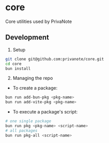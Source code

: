 # core

Core utilities used by PrivaNote

## Development

1. Setup

```bash
git clone git@github.com:privanote/core.git
cd core
bun install
```

2. Managing the repo

- To create a package:

```bash
bun run add-bun-pkg <pkg-name>
bun run add-vite-pkg <pkg-name>
```

- To execute a package's script:

```bash
# one single package
bun run pkg <pkg-name> <script-name>
# all packages
bun run pkg-all <script-name>
```
